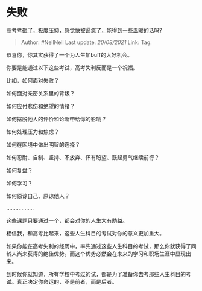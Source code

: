# 失败
[高考考砸了，极度压抑，感觉快被逼疯了，能得到一些温暖的话吗?](https://www.zhihu.com/question/467177561/answer/1973584591)

> Author: #NellNell
> Last update: *20/08/2021*
> Link:
> Tag:

恭喜你，你其实获得了一个为人生加buff的大好机会。

你要是能通过以下这些考试，高考失利反而是一个祝福。

比如，如何面对失败？

如何面对亲密关系里的背叛？

如何应付悲伤和绝望的情绪？

如何摆脱他人的评价和论断带给你的影响？

如何处理压力和焦虑？

如何在困境中做出明智的选择？

如何忍耐、自制、坚持、不放弃、怀有盼望、鼓起勇气继续前行？

如何复盘？

如何学习？

如何原谅自己、原谅他人？

………………

这些课题只要通过一个，都会对你的人生大有助益。

相信我，和高考比起来，这些人生科目的考试对你的意义更加重大。

如果你能在高考失利的经历中，率先通过这些人生科目的考试，那么你就获得了同龄人尚未获得的绝佳优势。而这个优势必然会在未来的学习和职场生涯中显现出来。

到时候你就知道，所有学校中考过的试，都是为了准备你去考那些人生科目的考试。真正决定你命运的，不是前者，而是后者。
